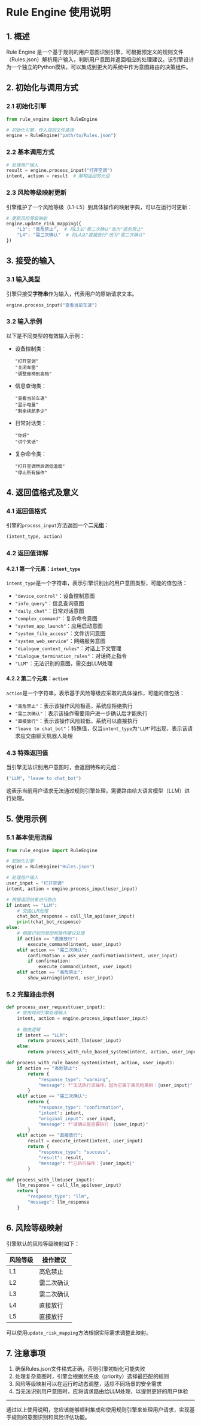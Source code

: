 # Rule Engine 使用说明

## 1. 概述

Rule Engine 是一个基于规则的用户意图识别引擎，可根据预定义的规则文件（Rules.json）解析用户输入，判断用户意图并返回相应的处理建议。该引擎设计为一个独立的Python模块，可以集成到更大的系统中作为意图路由的决策组件。

## 2. 初始化与调用方式

### 2.1 初始化引擎

```python
from rule_engine import RuleEngine

# 初始化引擎，传入规则文件路径
engine = RuleEngine("path/to/Rules.json")
```

### 2.2 基本调用方式

```python
# 处理用户输入
result = engine.process_input("打开空调")
intent, action = result  # 解构返回的元组
```

### 2.3 风险等级映射更新

引擎维护了一个风险等级（L1-L5）到具体操作的映射字典，可以在运行时更新：

```python
# 更新风险等级映射
engine.update_risk_mapping({
    "L3": "高危禁止",  # 将L3从"需二次确认"改为"高危禁止"
    "L4": "需二次确认"  # 将L4从"直接放行"改为"需二次确认"
})
```

## 3. 接受的输入

### 3.1 输入类型

引擎只接受**字符串**作为输入，代表用户的原始请求文本。

```python
engine.process_input("查看当前车速")
```

### 3.2 输入示例

以下是不同类型的有效输入示例：

- 设备控制类：
  ```
  "打开空调"
  "关闭车窗"
  "调整座椅到高档"
  ```

- 信息查询类：
  ```
  "查看当前车速"
  "显示电量"
  "剩余续航多少"
  ```

- 日常对话类：
  ```
  "你好"
  "讲个笑话"
  ```

- 复杂命令类：
  ```
  "打开空调然后调低温度"
  "停止所有操作"
  ```

## 4. 返回值格式及意义

### 4.1 返回值格式

引擎的`process_input`方法返回一个**二元组**：

```python
(intent_type, action)
```

### 4.2 返回值详解

#### 4.2.1 第一个元素：`intent_type`

`intent_type`是一个字符串，表示引擎识别出的用户意图类型，可能的值包括：

- `"device_control"`：设备控制意图
- `"info_query"`：信息查询意图
- `"daily_chat"`：日常对话意图
- `"complex_command"`：复杂命令意图
- `"system_app_launch"`：应用启动意图
- `"system_file_access"`：文件访问意图
- `"system_web_service"`：网络服务意图
- `"dialogue_context_rules"`：对话上下文管理
- `"dialogue_termination_rules"`：对话终止指令
- `"LLM"`：无法识别的意图，需交由LLM处理

#### 4.2.2 第二个元素：`action`

`action`是一个字符串，表示基于风险等级应采取的具体操作，可能的值包括：

- `"高危禁止"`：表示该操作风险极高，系统应拒绝执行
- `"需二次确认"`：表示该操作需要用户进一步确认后才能执行
- `"直接放行"`：表示该操作风险较低，系统可以直接执行
- `"leave to chat_bot"`：特殊值，仅当`intent_type`为`"LLM"`时出现，表示该请求应交由聊天机器人处理

### 4.3 特殊返回值

当引擎无法识别用户意图时，会返回特殊的元组：

```python
("LLM", "leave to chat_bot")
```

这表示当前用户请求无法通过规则引擎处理，需要路由给大语言模型（LLM）进行处理。

## 5. 使用示例

### 5.1 基本使用流程

```python
from rule_engine import RuleEngine

# 初始化引擎
engine = RuleEngine("Rules.json")

# 处理用户输入
user_input = "打开空调"
intent, action = engine.process_input(user_input)

# 根据返回结果进行路由
if intent == "LLM":
    # 交由LLM处理
    chat_bot_response = call_llm_api(user_input)
    print(chat_bot_response)
else:
    # 根据识别的意图和操作建议处理
    if action == "直接放行":
        execute_command(intent, user_input)
    elif action == "需二次确认":
        confirmation = ask_user_confirmation(intent, user_input)
        if confirmation:
            execute_command(intent, user_input)
    elif action == "高危禁止":
        show_warning(intent, user_input)
```

### 5.2 完整路由示例

```python
def process_user_request(user_input):
    # 使用规则引擎处理输入
    intent, action = engine.process_input(user_input)
    
    # 路由逻辑
    if intent == "LLM":
        return process_with_llm(user_input)
    else:
        return process_with_rule_based_system(intent, action, user_input)

def process_with_rule_based_system(intent, action, user_input):
    if action == "高危禁止":
        return {
            "response_type": "warning",
            "message": f"无法执行该操作，因为它属于高风险类别：{user_input}"
        }
    elif action == "需二次确认":
        return {
            "response_type": "confirmation",
            "intent": intent,
            "original_input": user_input,
            "message": f"请确认是否要执行：{user_input}"
        }
    elif action == "直接放行":
        result = execute_intent(intent, user_input)
        return {
            "response_type": "success",
            "result": result,
            "message": f"已执行操作：{user_input}"
        }

def process_with_llm(user_input):
    llm_response = call_llm_api(user_input)
    return {
        "response_type": "llm",
        "message": llm_response
    }
```

## 6. 风险等级映射

引擎默认的风险等级映射如下：

| 风险等级 | 操作建议 |
|---------|---------|
| L1      | 高危禁止 |
| L2      | 需二次确认 |
| L3      | 需二次确认 |
| L4      | 直接放行 |
| L5      | 直接放行 |

可以使用`update_risk_mapping`方法根据实际需求调整此映射。

## 7. 注意事项

1. 确保Rules.json文件格式正确，否则引擎初始化可能失败
2. 处理复杂意图时，引擎会根据优先级（priority）选择最匹配的规则
3. 风险等级映射可以在运行时动态调整，适应不同场景的安全需求
4. 当无法识别用户意图时，应将请求路由给LLM处理，以提供更好的用户体验

---

通过以上使用说明，您应该能够顺利集成和使用规则引擎来处理用户请求，实现基于规则的意图识别和风险评估功能。